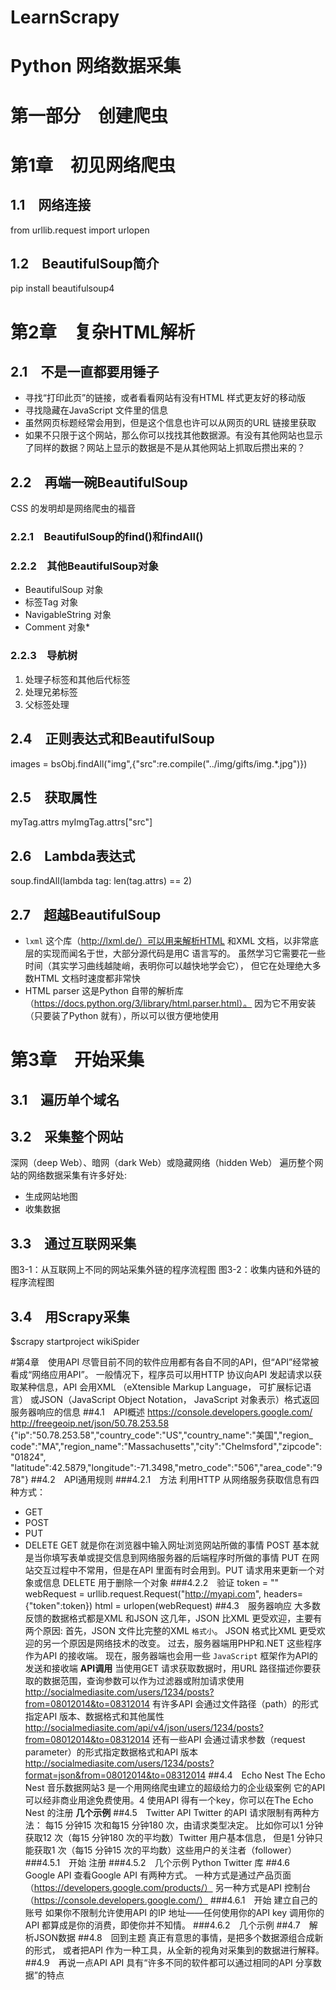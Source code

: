 # LearnScrapy

# Python 网络数据采集

# 第一部分　创建爬虫

# 第1章　初见网络爬虫
## 1.1　网络连接
from urllib.request import urlopen
## 1.2　BeautifulSoup简介
pip install beautifulsoup4

# 第2章　复杂HTML解析
## 2.1　不是一直都要用锤子
* 寻找“打印此页”的链接，或者看看网站有没有HTML 样式更友好的移动版
* 寻找隐藏在JavaScript 文件里的信息
* 虽然网页标题经常会用到，但是这个信息也许可以从网页的URL 链接里获取
* 如果不只限于这个网站，那么你可以找找其他数据源。有没有其他网站也显示了同样的数据？网站上显示的数据是不是从其他网站上抓取后攒出来的？
## 2.2　再端一碗BeautifulSoup
CSS 的发明却是网络爬虫的福音
### 2.2.1　BeautifulSoup的find()和findAll()
### 2.2.2　其他BeautifulSoup对象
* BeautifulSoup 对象
* 标签Tag 对象
* NavigableString 对象
* Comment 对象* 
### 2.2.3　导航树
1. 处理子标签和其他后代标签
2. 处理兄弟标签
3. 父标签处理
## 2.4　正则表达式和BeautifulSoup
images = bsObj.findAll("img",{"src":re.compile("\.\.\/img\/gifts/img.*\.jpg")})
## 2.5　获取属性
myTag.attrs
myImgTag.attrs["src"]
## 2.6　Lambda表达式
soup.findAll(lambda tag: len(tag.attrs) == 2)
## 2.7　超越BeautifulSoup
* `lxml`
这个库（http://lxml.de/）可以用来解析HTML 和XML 文档，以非常底层的实现而闻名于世，大部分源代码是用C 语言写的。
虽然学习它需要花一些时间（其实学习曲线越陡峭，表明你可以越快地学会它），
但它在处理绝大多数HTML 文档时速度都非常快
* HTML parser
这是Python 自带的解析库（https://docs.python.org/3/library/html.parser.html）。
因为它不用安装（只要装了Python 就有），所以可以很方便地使用

# 第3章　开始采集
## 3.1　遍历单个域名
## 3.2　采集整个网站
深网（deep Web）、暗网（dark Web）或隐藏网络（hidden Web）
遍历整个网站的网络数据采集有许多好处:
* 生成网站地图
* 收集数据
## 3.3　通过互联网采集
图3-1：从互联网上不同的网站采集外链的程序流程图
图3-2：收集内链和外链的程序流程图
## 3.4　用Scrapy采集
$scrapy startproject wikiSpider

#第4章　使用API
尽管目前不同的软件应用都有各自不同的API，但“API”经常被看成“网络应用API”。
一般情况下，程序员可以用HTTP 协议向API 发起请求以获取某种信息，API 会用XML
（eXtensible Markup Language， 可扩展标记语言） 或JSON（JavaScript Object Notation，
JavaScript 对象表示）格式返回服务器响应的信息
##4.1　API概述
https://console.developers.google.com/
http://freegeoip.net/json/50.78.253.58
{"ip":"50.78.253.58","country_code":"US","country_name":"美国","region_
code":"MA","region_name":"Massachusetts","city":"Chelmsford","zipcode":"01824",
"latitude":42.5879,"longitude":-71.3498,"metro_code":"506","area_code":"978"}
##4.2　API通用规则
###4.2.1　方法
利用HTTP 从网络服务获取信息有四种方式：
* GET
* POST
* PUT
* DELETE
GET 就是你在浏览器中输入网址浏览网站所做的事情
POST 基本就是当你填写表单或提交信息到网络服务器的后端程序时所做的事情
PUT 在网站交互过程中不常用，但是在API 里面有时会用到。PUT 请求用来更新一个对象或信息
DELETE 用于删除一个对象
###4.2.2　验证
token = "<your api key>"
webRequest = urllib.request.Request("http://myapi.com", headers={"token":token})
html = urlopen(webRequest)
##4.3　服务器响应
大多数反馈的数据格式都是XML 和JSON
这几年，JSON 比XML 更受欢迎，主要有两个原因:
首先，JSON 文件比完整的XML `格式小`。
JSON 格式比XML 更受欢迎的另一个原因是网络技术的改变。
过去，服务器端用PHP和.NET 这些程序作为API 的接收端。
现在，服务器端也会用一些 `JavaScript` 框架作为API的发送和接收端
**API调用**
当使用GET 请求获取数据时，用URL 路径描述你要获取的数据范围，查询参数可以作为过滤器或附加请求使用
http://socialmediasite.com/users/1234/posts?from=08012014&to=08312014
有许多API 会通过文件路径（path）的形式指定API 版本、数据格式和其他属性
http://socialmediasite.com/api/v4/json/users/1234/posts?from=08012014&to=08312014
还有一些API 会通过请求参数（request parameter）的形式指定数据格式和API 版本
http://socialmediasite.com/users/1234/posts?format=json&from=08012014&to=08312014
##4.4　Echo Nest
The Echo Nest 音乐数据网站3 是一个用网络爬虫建立的超级给力的企业级案例
它的API 可以经非商业用途免费使用。4 使用API 得有一个key，你可以在The Echo Nest 的注册
**几个示例**
##4.5　Twitter API
Twitter 的API 请求限制有两种方法：
每15 分钟15 次和每15 分钟180 次，由请求类型决定。
比如你可以1 分钟获取12 次（每15 分钟180 次的平均数）Twitter 用户基本信息，
但是1 分钟只能获取1 次（每15 分钟15 次的平均数）这些用户的关注者（follower）
###4.5.1　开始
注册
###4.5.2　几个示例
Python Twitter 库
##4.6　Google API
查看Google API 有两种方式。
一种方式是通过产品页面（https://developers.google.com/products/）
另一种方式是API 控制台（https://console.developers.google.com/）
###4.6.1　开始
建立自己的账号
如果你不限制允许使用API 的IP 地址——任何使用你的API key 调用你的API 都算成是你的消费，即使你并不知情。
###4.6.2　几个示例
##4.7　解析JSON数据
##4.8　回到主题
真正有意思的事情，是把多个数据源组合成新的形式，
或者把API 作为一种工具，从全新的视角对采集到的数据进行解释。
##4.9　再说一点API
API 具有“许多不同的软件都可以通过相同的API 分享数据”的特点
